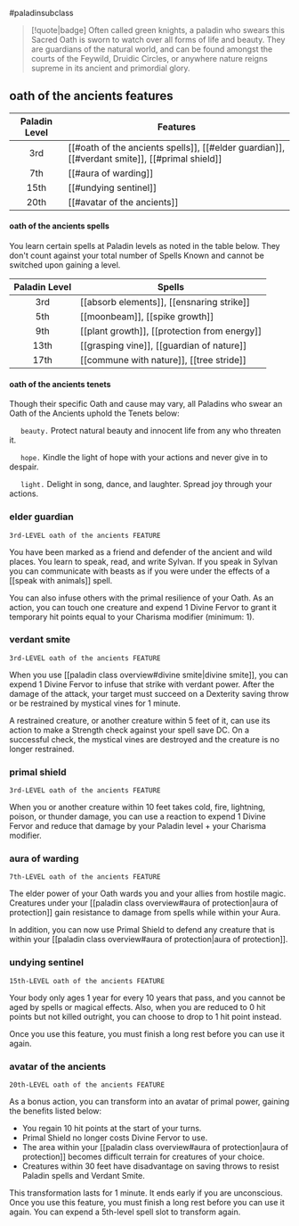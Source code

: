 #paladinsubclass

> [!quote|badge] 
> Often called green knights, a paladin who swears this Sacred Oath is sworn to watch over all forms of life and beauty. They are guardians of the natural world, and can be found amongst the courts of the Feywild, Druidic Circles, or anywhere nature reigns supreme in its ancient and primordial glory.
## oath of the ancients features
| **Paladin Level** | **Features**                                                                                  |
| :---------------: | --------------------------------------------------------------------------------------------- |
|        3rd        | [[#oath of the ancients spells]], [[#elder guardian]], [[#verdant smite]], [[#primal shield]] |
|        7th        | [[#aura of warding]]                                                                          |
|       15th        | [[#undying sentinel]]                                                                         |
|       20th        | [[#avatar of the ancients]]                                                                   |
#### oath of the ancients spells
You learn certain spells at Paladin levels as noted in the table below. They don't count against your total number of Spells Known and cannot be switched upon gaining a level.

| **Paladin Level** | **Spells**                                   |
| :---------------: | -------------------------------------------- |
|        3rd        | [[absorb elements]], [[ensnaring strike]]    |
|        5th        | [[moonbeam]], [[spike growth]]               |
|        9th        | [[plant growth]], [[protection from energy]] |
|       13th        | [[grasping vine]], [[guardian of nature]]    |
|       17th        | [[commune with nature]], [[tree stride]]     |
#### oath of the ancients tenets
Though their specific Oath and cause may vary, all Paladins who swear an Oath of the Ancients uphold the Tenets below:

$\quad$ `beauty.` Protect natural beauty and innocent life from any who threaten it.

$\quad$ `hope.` Kindle the light of hope with your actions and never give in to despair.

$\quad$ `light.` Delight in song, dance, and laughter. Spread joy through your actions.

### elder guardian
`3rd-LEVEL oath of the ancients FEATURE`

You have been marked as a friend and defender of the ancient and wild places. You learn to speak, read, and write Sylvan. If you speak in Sylvan you can communicate with beasts as if you were under the effects of a [[speak with animals]] spell.

You can also infuse others with the primal resilience of your Oath. As an action, you can touch one creature and expend 1 Divine Fervor to grant it temporary hit points equal to your Charisma modifier (minimum: 1).
### verdant smite
`3rd-LEVEL oath of the ancients FEATURE`

When you use [[paladin class overview#divine smite|divine smite]], you can expend 1 Divine Fervor to infuse that strike with verdant power. After the damage of the attack, your target must succeed on a Dexterity saving throw or be restrained by mystical vines for 1 minute.

A restrained creature, or another creature within 5 feet of it, can use its action to make a Strength check against your spell save DC. On a successful check, the mystical vines are destroyed and the creature is no longer restrained.
### primal shield
`3rd-LEVEL oath of the ancients FEATURE`

When you or another creature within 10 feet takes cold, fire, lightning, poison, or thunder damage, you can use a reaction to expend 1 Divine Fervor and reduce that damage by your Paladin level + your Charisma modifier.
### aura of warding
`7th-LEVEL oath of the ancients FEATURE`

The elder power of your Oath wards you and your allies from hostile magic. Creatures under your [[paladin class overview#aura of protection|aura of protection]] gain resistance to damage from spells while within your Aura.

In addition, you can now use Primal Shield to defend any creature that is within your [[paladin class overview#aura of protection|aura of protection]].
### undying sentinel
`15th-LEVEL oath of the ancients FEATURE`

Your body only ages 1 year for every 10 years that pass, and you cannot be aged by spells or magical effects. Also, when you are reduced to 0 hit points but not killed outright, you can choose to drop to 1 hit point instead.

Once you use this feature, you must finish a long rest before you can use it again.
### avatar of the ancients
`20th-LEVEL oath of the ancients FEATURE`

As a bonus action, you can transform into an avatar of primal power, gaining the benefits listed below:
- You regain 10 hit points at the start of your turns.
- Primal Shield no longer costs Divine Fervor to use.
- The area within your [[paladin class overview#aura of protection|aura of protection]] becomes difficult terrain for creatures of your choice.
- Creatures within 30 feet have disadvantage on saving throws to resist Paladin spells and Verdant Smite.

This transformation lasts for 1 minute. It ends early if you are unconscious. Once you use this feature, you must finish a long rest before you can use it again. You can expend a 5th-level spell slot to transform again.
